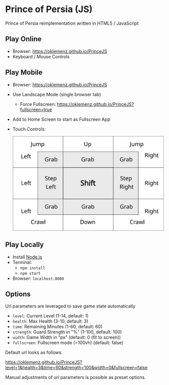 # Prince of Persia (JS)

Prince of Persia reimplementation written in HTML5 / JavaScript

## Play Online

- Browser: https://oklemenz.github.io/PrinceJS
- Keyboard / Mouse Controls

## Play Mobile

- Browser: https://oklemenz.github.io/PrinceJS
- Use Landscape Mode (single browser tab)
  - Force Fullscreen: https://oklemenz.github.io/PrinceJS?fullscreen=true
- Add to Home Screen to start as Fullscreen App
- Touch Controls:

  ![Mobile](assets/web/mobile.svg)

## Play Locally

- Install [Node.js](https://nodejs.org)
- Terminal:
  - `npm install`
  - `npm start`
- Browser: `localhost:8080`

## Options

Url parameters are leveraged to save game state automatically

- `level`: Current Level (1-14, default: 1)
- `health`: Max Health (3-10, default: 3)
- `time`: Remaining Minutes (1-60, default: 60)
- `strength`: Guard Strength in "%" (1-100, default: 100)
- `width`: Game Width in "px" (default: 0 (fit to screen))
- `fullscreen`: Fullscreen mode (=100vh) (default: false)

Default url looks as follows:

https://oklemenz.github.io/PrinceJS?level=1&health=3&time=60&strength=100&width=0&fullscreen=false

Manual adjustments of url parameters is possible as preset options.
